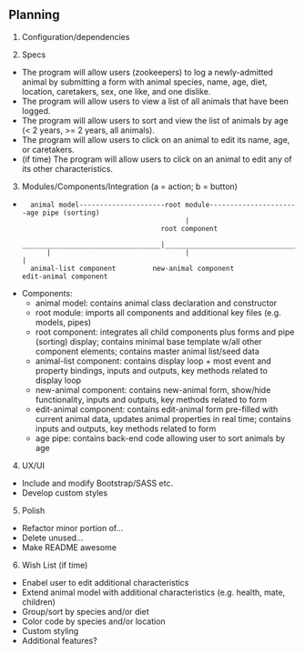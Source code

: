 ## Planning

1. Configuration/dependencies

2. Specs
  * The program will allow users (zookeepers) to log a newly-admitted animal by submitting a form with animal species, name, age, diet, location, caretakers, sex, one like, and one dislike.
  * The program will allow users to view a list of all animals that have been logged.
  * The program will allow users to sort and view the list of animals by age (< 2 years, >= 2 years, all animals).
  * The program will allow users to click on an animal to edit its name, age, or caretakers.
  * (if time) The program will allow users to click on an animal to edit any of its other characteristics.

3. Modules/Components/Integration (a = action; b = button)
  *       animal model---------------------root module----------------------age pipe (sorting)
                                                |
                                          root component
              __________________________________|__________________________________
              |                                 |                                  |
          animal-list component         new-animal component               edit-animal component
  * Components:
    * animal model: contains animal class declaration and constructor
    * root module: imports all components and additional key files (e.g. models, pipes)
    * root component: integrates all child components plus forms and pipe (sorting) display; contains minimal base template w/all other component elements; contains master animal list/seed data
    * animal-list component: contains display loop + most event and property bindings, inputs and outputs, key methods related to display loop
    * new-animal component: contains new-animal form, show/hide functionality, inputs and outputs, key methods related to form
    * edit-animal component: contains edit-animal form pre-filled with current animal data, updates animal properties in real time; contains inputs and outputs, key methods related to form
    * age pipe: contains back-end code allowing user to sort animals by age

4. UX/UI
  * Include and modify Bootstrap/SASS etc.
  * Develop custom styles

5. Polish
  * Refactor minor portion of...
  * Delete unused...
  * Make README awesome

6. Wish List (if time)
  * Enabel user to edit additional characteristics
  * Extend animal model with additional characteristics (e.g. health, mate, children)
  * Group/sort by species and/or diet
  * Color code by species and/or location
  * Custom styling
  * Additional features?
